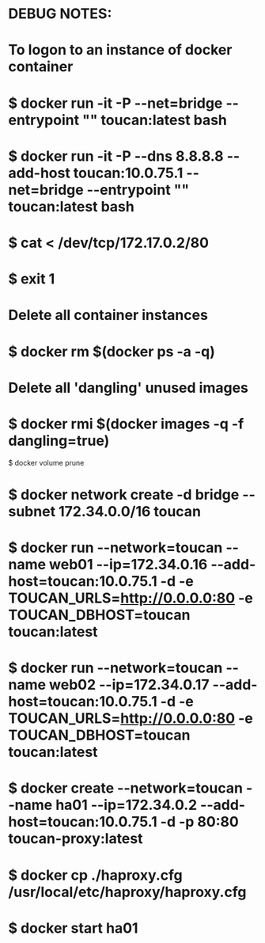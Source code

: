 
# DEBUG NOTES:
# To logon to an instance of docker container

# $ docker run -it -P --net=bridge --entrypoint "" toucan:latest bash
# $ docker run -it -P --dns 8.8.8.8 --add-host toucan:10.0.75.1 --net=bridge --entrypoint "" toucan:latest bash
# $ cat < /dev/tcp/172.17.0.2/80
# $ exit 1

# Delete all container instances
# $ docker rm $(docker ps -a -q)

# Delete all 'dangling' unused images
# $ docker rmi $(docker images -q -f dangling=true)

$ docker volume prune

# $ docker network create -d bridge --subnet 172.34.0.0/16 toucan
# $ docker run --network=toucan --name web01 --ip=172.34.0.16 --add-host=toucan:10.0.75.1  -d -e TOUCAN_URLS=http://0.0.0.0:80 -e TOUCAN_DBHOST=toucan toucan:latest
# $ docker run --network=toucan --name web02 --ip=172.34.0.17 --add-host=toucan:10.0.75.1 -d -e TOUCAN_URLS=http://0.0.0.0:80 -e TOUCAN_DBHOST=toucan toucan:latest
# $ docker create --network=toucan --name ha01 --ip=172.34.0.2 --add-host=toucan:10.0.75.1 -d -p 80:80  toucan-proxy:latest
# $ docker cp ./haproxy.cfg /usr/local/etc/haproxy/haproxy.cfg
# $ docker start ha01 